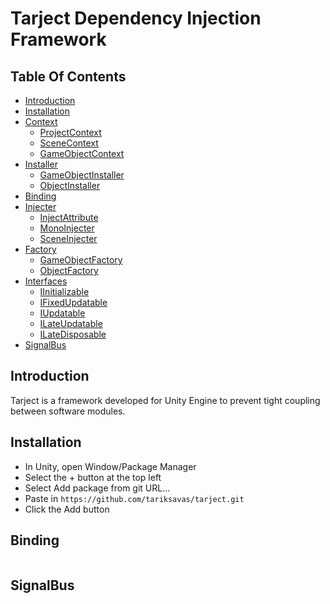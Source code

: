 # Tarject Dependency Injection Framework

## Table Of Contents
- [Introduction](#introduction)
- [Installation](#installation)
- [Context](#context)
  - [ProjectContext](#projectcontext)
  - [SceneContext](#scenecontext)
  - [GameObjectContext](#gameobjectcontext)
- [Installer](#installer)
  - [GameObjectInstaller](#gameobjectinstaller)
  - [ObjectInstaller](#objectinstaller)
- [Binding](#binding)
- [Injecter](#injecter)
  - [InjectAttribute](#injectattribute)
  - [MonoInjecter](#monoinjecter)
  - [SceneInjecter](#sceneinjecter)
- [Factory](#factory)
  - [GameObjectFactory](#gameobjectfactory)
  - [ObjectFactory](#objectfactory)
- [Interfaces](#interfaces)
  - [IInitializable](#iinitializable)
  - [IFixedUpdatable](#ifixedupdatable)
  - [IUpdatable](#iupdatable)
  - [ILateUpdatable](#ilateupdatable)
  - [ILateDisposable](#ilatedisposable)
- [SignalBus](#signalbus)

## Introduction
Tarject is a framework developed for Unity Engine to prevent tight coupling between software modules.

## Installation
- In Unity, open Window/Package Manager
- Select the + button at the top left
- Select Add package from git URL...
- Paste in ```https://github.com/tariksavas/tarject.git```
- Click the Add button

## Binding
```csharp

```

## SignalBus
